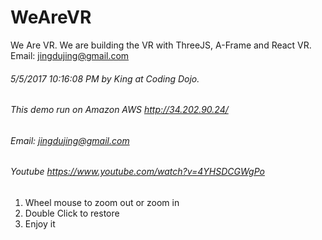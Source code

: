 # WeAreVR
We Are VR. We are building the VR with ThreeJS, A-Frame and React VR. Email: jingdujing@gmail.com

###### 5/5/2017 10:16:08 PM by King at Coding Dojo. 
###### This demo run on Amazon AWS http://34.202.90.24/ 
###### Email: jingdujing@gmail.com 
###### Youtube https://www.youtube.com/watch?v=4YHSDCGWgPo
1. Wheel mouse to zoom out or zoom in
2. Double Click to restore
3. Enjoy it
